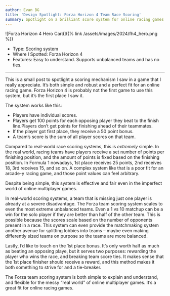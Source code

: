 ```yaml
---
author: Evan BG
title: 'Design Spotlight: Forza Horizon 4 Team Race Scoring'
summary: Spotlight on a brilliant score system for online racing games.
---
```

<style>img {max-height: 215px}</style>

![Forza Horizon 4 Hero Card]({% link /assets/images/2024/fh4_hero.png %})

- Type: Scoring system
- Where I Spotted: Forza Horizon 4
- Features: Easy to understand. Supports unbalanced teams and has no ties.

---

This is a small post to spotlight a scoring mechanism I saw in a game that I really appreciate. It’s both simple and robust and a perfect fit for an online racing game. Forza Horizon 4 is probably not the first game to use this system, but it’s the first place I saw it.

The system works like this:
- Players have individual scores.
- Players get 100 points for each opposing player they beat to the finish line.Players don’t get points for finishing ahead of their teammates.
- If the player got first place, they receive a 50 point bonus.
- A team’s score is the sum of all player scores on that team.

Compared to real-world race scoring systems, this is _extremely_ simple. In the real world, racing teams have players receive a set number of points per finishing position, and the amount of points is fixed based on the finishing position. In Formula 1 nowadays, 1st place receives 25 points, 2nd receives 18, 3rd receives 15, and so on. A complex system like that is a poor fit for an arcade-y racing game, and those point values can feel arbitrary.

Despite being simple, this system is effective and fair even in the imperfect world of  online multiplayer games. 

In real-world scoring systems, a team that is missing just one player is already at a severe disadvantage. The Forza team scoring system scales to even the most extreme unbalanced teams. Even a 1 vs 10 matchup can be a win for the solo  player if they are better than half of the other team. This is possible because the scores scale based on the number of opponents present in a race. This system can even provide the matchmaking system another avenue for splitting lobbies into teams – maybe even making differently sized teams on purpose so the teams are more balanced.

Lastly, I’d like to touch on the 1st place bonus. It’s only worth half as much as beating an opposing playe, but it serves two purposes: rewarding the player who wins the race, and breaking team score ties. It makes sense that the 1st place finisher should receive a reward, and this method makes it both something to strive for and a tie-breaker.

The Forza team scoring system is both simple to explain and understand, and flexible for the messy “real world” of online multiplayer games. It’s a great fit for online racing games.